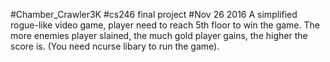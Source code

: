 #Chamber_Crawler3K
#cs246 final project
#Nov 26 2016
A simplified rogue-like video game, player need to reach 5th floor to win the game. The more enemies player slained, the much gold player gains, the higher the score is. (You need ncurse libary to run the game).
